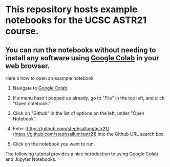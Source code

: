 # This repository hosts example notebooks for the UCSC ASTR21 course.

## You can run the notebooks without needing to install any software using [Google Colab](https://colab.research.google.com/) in your web browser.

Here's how to open an example notebook:

1) Navigate to [Google Colab](https://colab.research.google.com/).

2) If a menu hasn't popped up already, go to "File" in the top left, and click "Open notebook."

3) Click on "Github" in the list of options on the left,
under "Open Notebook".
   
4) Enter [https://github.com/stephsallum/astr21](https://github.com/stephsallum/astr21) into the
Github URL search box.

5) Click on the notebook you want to run.

The following [tutorial](https://colab.research.google.com/notebooks/intro.ipynb) provides a nice
introduction to using Google Colab and Jupyter Notebooks.
